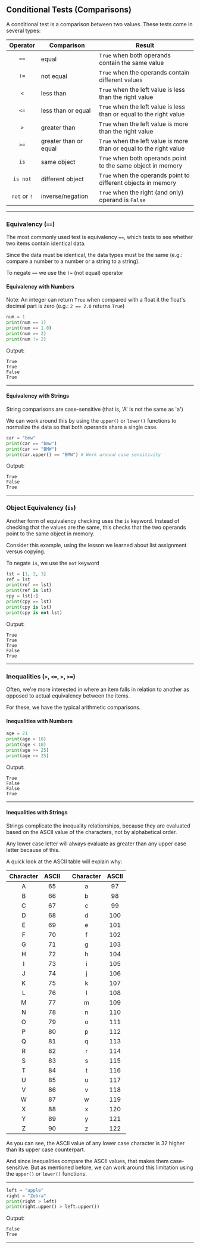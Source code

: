 ## Conditional Tests (Comparisons)

A conditional test is a comparison between two values. These tests come in
several types:

|Operator|Comparison|Result|
|:-:|-|-|
|`==`|equal|`True` when both operands contain the same value|
|`!=`|not equal|`True` when the operands contain different values|
|`<`|less than|`True` when the left value is less than the right value|
|`<=`|less than or equal|`True` when the left value is less than or equal to the right value|
|`>`|greater than|`True` when the left value is more than the right value|
|`>=`|greater than or equal|`True` when the left value is more than or equal to the right value|
|`is`|same object|`True` when both operands point to the same object in memory|
|`is not`|different object|`True` when the operands point to different objects in memory|
|`not` or `!`|inverse/negation|`True` when the right (and only) operand is `False`|

---

### Equivalency (`==`)

The most commonly used test is equivalency `==`, which tests to see whether
two items contain identical data.

Since the data must be identical, the data types must be the same (e.g.:
compare a number to a number or a string to a string).

To negate `==` we use the `!=` (not equal) operator

#### Equivalency with Numbers

Note: An integer can return `True` when compared with a float it the
float's decimal part is zero (e.g.: `2 == 2.0` returns `True`)

```python
num = 1
print(num == 1)
print(num == 1.0)
print(num == 2)
print(num != 2)
```

Output:

```
True
True
False
True
```

---

#### Equivalency with Strings

String comparisons are case-sensitive (that is, 'A' is not the same as 'a')

We can work around this by using the `upper()` or `lower()` functions to
normalize the data so that both operands share a single case.

```python
car = "bmw"
print(car == "bmw")
print(car == "BMW")
print(car.upper() == "BMW") # Work around case sensitivity
```

Output:

```
True
False
True
```

---

### Object Equivalency (`is`)

Another form of equivalency checking uses the `is` keyword. Instead of 
checking that the values are the same, this checks that the two operands
point to the same object in memory.

Consider this example, using the lesson we learned about list assignment
versus copying.

To negate `is`, we use the `not` keyword

```python
lst = [1, 2, 3]
ref = lst
print(ref == lst)
print(ref is lst)
cpy = lst[:]
print(cpy == lst)
print(cpy is lst)
print(cpy is not lst)
```

Output:

```
True
True
True
False
True
```

---

### Inequalities (`>`, `<=`, `>`, `>=`)

Often, we're more interested in where an item falls in relation to another as
opposed to actual equivalency between the items.

For these, we have the typical arithmetic comparisons.

#### Inequalities with Numbers

```python
age = 21
print(age > 18)
print(age < 18)
print(age >= 25)
print(age <= 25)
```

Output:

```
True
False
False
True
```

---

#### Inequalities with Strings

Strings complicate the inequality relationships, because they are evaluated
based on the ASCII value of the characters, not by alphabetical order.

Any lower case letter will always evaluate as greater than any upper case 
letter because of this.

A quick look at the ASCII table will explain why:

|Character|ASCII||Character|ASCII|
|:-:|:-:|-|:-:|:-:|
|A|65||a|97|
|B|66||b|98|
|C|67||c|99|
|D|68||d|100|
|E|69||e|101|
|F|70||f|102|
|G|71||g|103|
|H|72||h|104|
|I|73||i|105|
|J|74||j|106|
|K|75||k|107|
|L|76||l|108|
|M|77||m|109|
|N|78||n|110|
|O|79||o|111|
|P|80||p|112|
|Q|81||q|113|
|R|82||r|114|
|S|83||s|115|
|T|84||t|116|
|U|85||u|117|
|V|86||v|118|
|W|87||w|119|
|X|88||x|120|
|Y|89||y|121|
|Z|90||z|122|

As you can see, the ASCII value of any lower case character is 32 higher than
its upper case counterpart.

And since inequalities compare the ASCII values, that makes them
case-sensitive. But as mentioned before, we can work around this limitation
using the `upper()` or `lower()` functions.

---

```python
left = "apple"
right = "Zebra"
print(right > left)
print(right.upper() > left.upper())
```

Output:

```
False
True
```

---
